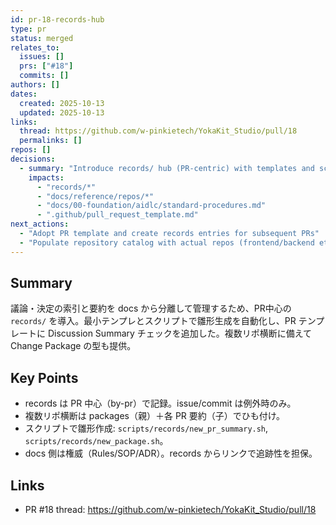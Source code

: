 ```yaml
---
id: pr-18-records-hub
type: pr
status: merged
relates_to:
  issues: []
  prs: ["#18"]
  commits: []
authors: []
dates:
  created: 2025-10-13
  updated: 2025-10-13
links:
  thread: https://github.com/w-pinkietech/YokaKit_Studio/pull/18
  permalinks: []
repos: []
decisions:
  - summary: "Introduce records/ hub (PR-centric) with templates and scripts; add repository catalog; extend AIDLC SOP for cross-repo; add PR template hook"
    impacts:
      - "records/*"
      - "docs/reference/repos/*"
      - "docs/00-foundation/aidlc/standard-procedures.md"
      - ".github/pull_request_template.md"
next_actions:
  - "Adopt PR template and create records entries for subsequent PRs"
  - "Populate repository catalog with actual repos (frontend/backend etc.)"
---
```


## Summary
議論・決定の索引と要約を docs から分離して管理するため、PR中心の `records/` を導入。最小テンプレとスクリプトで雛形生成を自動化し、PR テンプレートに Discussion Summary チェックを追加した。複数リポ横断に備えて Change Package の型も提供。

## Key Points
- records は PR 中心（by-pr）で記録。issue/commit は例外時のみ。
- 複数リポ横断は packages（親）＋各 PR 要約（子）でひも付け。
- スクリプトで雛形作成: `scripts/records/new_pr_summary.sh`, `scripts/records/new_package.sh`。
- docs 側は権威（Rules/SOP/ADR）。records からリンクで追跡性を担保。

## Links
- PR #18 thread: https://github.com/w-pinkietech/YokaKit_Studio/pull/18

